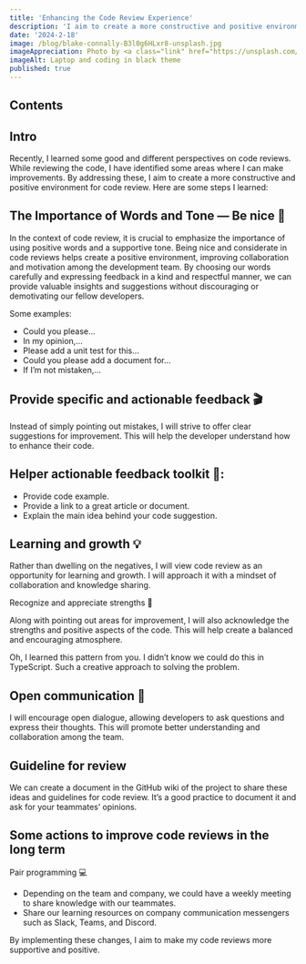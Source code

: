 ```yaml
---
title: 'Enhancing the Code Review Experience'
description: 'I aim to create a more constructive and positive environment for code review.'
date: '2024-2-18'
image: /blog/blake-connally-B3l0g6HLxr8-unsplash.jpg
imageAppreciation: Photo by <a class="link" href="https://unsplash.com/@blakeconnally?utm_source=medium&utm_medium=referral">Blake Connally</a> on <a class="link" href="https://unsplash.com/photos/macbook-pro-inside-gray-room-B3l0g6HLxr8">Unsplash</a>
imageAlt: Laptop and coding in black theme
published: true
---
```


## Contents

## Intro

Recently, I learned some good and different perspectives on code reviews. While reviewing the code, I have identified some areas where I can make improvements. By addressing these, I aim to create a more constructive and positive environment for code review. Here are some steps I learned:

## The Importance of Words and Tone — Be nice 🥰

In the context of code review, it is crucial to emphasize the importance of using positive words and a supportive tone. Being nice and considerate in code reviews helps create a positive environment, improving collaboration and motivation among the development team. By choosing our words carefully and expressing feedback in a kind and respectful manner, we can provide valuable insights and suggestions without discouraging or demotivating our fellow developers.

Some examples:

- Could you please…
- In my opinion,…
- Please add a unit test for this…
- Could you please add a document for…
- If I’m not mistaken,…

## Provide specific and actionable feedback 🎬

Instead of simply pointing out mistakes, I will strive to offer clear suggestions for improvement. This will help the developer understand how to enhance their code.

## Helper actionable feedback toolkit 🧰:

- Provide code example.
- Provide a link to a great article or document.
- Explain the main idea behind your code suggestion.

## Learning and growth 💡

Rather than dwelling on the negatives, I will view code review as an opportunity for learning and growth. I will approach it with a mindset of collaboration and knowledge sharing.

Recognize and appreciate strengths 👏

Along with pointing out areas for improvement, I will also acknowledge the strengths and positive aspects of the code. This will help create a balanced and encouraging atmosphere.

Oh, I learned this pattern from you.
I didn’t know we could do this in TypeScript.
Such a creative approach to solving the problem.

## Open communication 💬

I will encourage open dialogue, allowing developers to ask questions and express their thoughts. This will promote better understanding and collaboration among the team.

## Guideline for review

We can create a document in the GitHub wiki of the project to share these ideas and guidelines for code review. It’s a good practice to document it and ask for your teammates’ opinions.

## Some actions to improve code reviews in the long term

Pair programming 💻

- Depending on the team and company, we could have a weekly meeting to share knowledge with our teammates.
- Share our learning resources on company communication messengers such as Slack, Teams, and Discord.

By implementing these changes, I aim to make my code reviews more supportive and positive.
